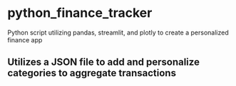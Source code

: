 # python_finance_tracker
Python script utilizing pandas, streamlit, and plotly to create a personalized finance app

## Utilizes a JSON file to add and personalize categories to aggregate transactions 
